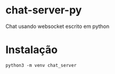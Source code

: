 # chat-server-py
Chat usando websocket escrito em python


# Instalação

```
python3 -m venv chat_server
```